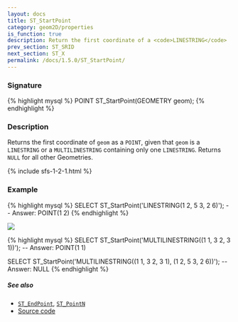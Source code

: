 ```yaml
---
layout: docs
title: ST_StartPoint
category: geom2D/properties
is_function: true
description: Return the first coordinate of a <code>LINESTRING</code>
prev_section: ST_SRID
next_section: ST_X
permalink: /docs/1.5.0/ST_StartPoint/
---
```


### Signature

{% highlight mysql %}
POINT ST_StartPoint(GEOMETRY geom);
{% endhighlight %}

### Description

Returns the first coordinate of `geom` as a `POINT`, given that `geom` is a
`LINESTRING` or a `MULTILINESTRING` containing only one `LINESTRING`. Returns
`NULL` for all other Geometries.

{% include sfs-1-2-1.html %}

### Example

{% highlight mysql %}
SELECT ST_StartPoint('LINESTRING(1 2, 5 3, 2 6)');
-- Answer: POINT(1 2)
{% endhighlight %}

<img class="displayed" src="../ST_StartPoint.png"/>

{% highlight mysql %}
SELECT ST_StartPoint('MULTILINESTRING((1 1, 3 2, 3 1))');
-- Answer: POINT(1 1)

SELECT ST_StartPoint('MULTILINESTRING((1 1, 3 2, 3 1),
                                      (1 2, 5 3, 2 6))');
-- Answer: NULL
{% endhighlight %}

##### See also

* [`ST_EndPoint`](../ST_EndPoint), [`ST_PointN`](../ST_PointN)
* <a href="https://github.com/orbisgis/h2gis/blob/master/h2gis-functions/src/main/java/org/h2gis/functions/spatial/properties/ST_StartPoint.java" target="_blank">Source code</a>
